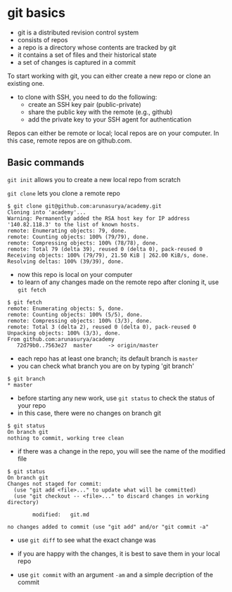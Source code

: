 # git basics

- git is a distributed revision control system
- consists of repos
- a repo is a directory whose contents are tracked by git
- it contains a set of files and their historical state
- a set of changes is captured in a commit

To start working with git, you can either create a new repo or clone an existing one.
- to clone with SSH, you need to do the following:
  - create an SSH key pair (public-private)
  - share the public key with the remote (e.g., github)
  - add the private key to your SSH agent for authentication

Repos can either be remote or local; local repos are on your computer.
In this case, remote repos are on github.com.

## Basic commands

`git init` allows you to create a new local repo from scratch

`git clone` lets you clone a remote repo

```
$ git clone git@github.com:arunasurya/academy.git
Cloning into 'academy'...
Warning: Permanently added the RSA host key for IP address '140.82.118.3' to the list of known hosts.
remote: Enumerating objects: 79, done.
remote: Counting objects: 100% (79/79), done.
remote: Compressing objects: 100% (78/78), done.
remote: Total 79 (delta 39), reused 0 (delta 0), pack-reused 0
Receiving objects: 100% (79/79), 21.50 KiB | 262.00 KiB/s, done.
Resolving deltas: 100% (39/39), done.
```
- now this repo is local on your computer
- to learn of any changes made on the remote repo after cloning it, use `git fetch`
```
$ git fetch
remote: Enumerating objects: 5, done.
remote: Counting objects: 100% (5/5), done.
remote: Compressing objects: 100% (3/3), done.
remote: Total 3 (delta 2), reused 0 (delta 0), pack-reused 0
Unpacking objects: 100% (3/3), done.
From github.com:arunasurya/academy
   72d79b0..7563e27  master     -> origin/master
```
- each repo has at least one branch; its default branch is `master`
- you can check what branch you are on by typing 'git branch'

```
$ git branch
* master
```

- before starting any new work, use `git status` to check the status of your repo
- in this case, there were no changes on branch git
```
$ git status
On branch git
nothing to commit, working tree clean
```
- if there was a change in the repo, you will see the name of the modified file
```
$ git status
On branch git
Changes not staged for commit:
  (use "git add <file>..." to update what will be committed)
  (use "git checkout -- <file>..." to discard changes in working directory)

        modified:   git.md

no changes added to commit (use "git add" and/or "git commit -a"
```
- use `git diff` to see what the exact change was

- if you are happy with the changes, it is best to save them in your local repo
- use `git commit` with an argument `-am` and a simple decription of the commit
